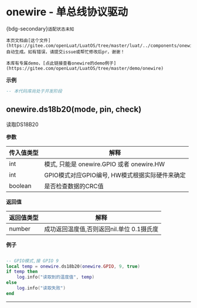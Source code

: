 # onewire - 单总线协议驱动

{bdg-secondary}`适配状态未知`

```{note}
本页文档由[这个文件](https://gitee.com/openLuat/LuatOS/tree/master/luat/../components/onewire/binding/luat_lib_onewire.c)自动生成。如有错误，请提交issue或帮忙修改后pr，谢谢！
```

```{tip}
本库有专属demo，[点此链接查看onewire的demo例子](https://gitee.com/openLuat/LuatOS/tree/master/demo/onewire)
```

**示例**

```lua
-- 本代码库尚处于开发阶段

```

## onewire.ds18b20(mode, pin, check)



读取DS18B20

**参数**

|传入值类型|解释|
|-|-|
|int|模式, 只能是 onewire.GPIO 或者 onewire.HW|
|int|GPIO模式对应GPIO编号, HW模式根据实际硬件来确定|
|boolean|是否检查数据的CRC值|

**返回值**

|返回值类型|解释|
|-|-|
|number|成功返回温度值,否则返回nil.单位 0.1摄氏度|

**例子**

```lua

-- GPIO模式,接 GPIO 9
local temp = onewire.ds18b20(onewire.GPIO, 9, true)
if temp then
    log.info("读取到的温度值", temp)
else
    log.info("读取失败")
end


```

---

